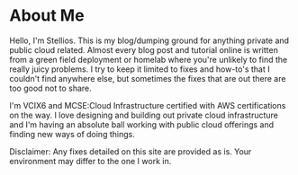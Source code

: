 # About Me

Hello, I'm Stellios. This is my blog/dumping ground for anything private and public cloud related. Almost every blog post and tutorial online is written from a green field deployment or homelab where you're unlikely to find the really juicy problems. I try to keep it limited to fixes and how-to's that I couldn't find anywhere else, but sometimes the fixes that are out there are too good not to share.

I'm VCIX6 and MCSE:Cloud Infrastructure certified with AWS certifications on the way. I love designing and building out private cloud infrastructure and I'm having an absolute ball working with public cloud offerings and finding new ways of doing things.

Disclaimer: Any fixes detailed on this site are provided as is. Your environment may differ to the one I work in.